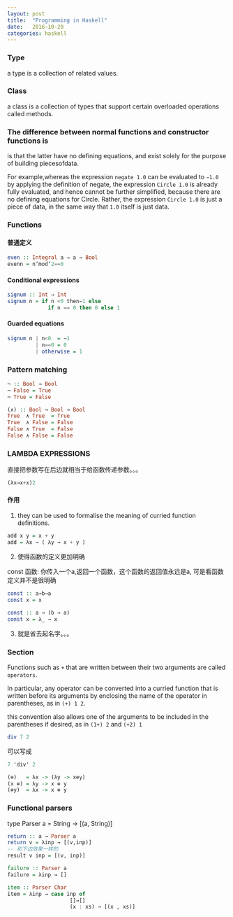 ```yaml
---
layout: post
title:  "Programming in Haskell"
date:   2016-10-20
categories: haskell
---
```


### Type 

a type is a collection of related values. 

### Class

a class is a collection of types that support certain overloaded operations called methods. 


### The difference between normal functions and constructor functions is 

is that the latter have no defining equations, and exist solely for the purpose of building piecesofdata.

For example,whereas the expression `negate 1.0` can be evaluated to `−1.0` by applying the definition of negate, the expression `Circle 1.0` is already fully evaluated, and hence cannot be further simplified, because there are no defining equations for Circle. Rather, the expression `Circle 1.0` is just a piece of data, in the same way that `1.0` itself is just data.

### Functions

#### 普通定义

```haskell
even :: Integral a ⇒ a → Bool
evenn = n‘mod‘2==0
```
#### Conditional expressions

```haskell
signum :: Int → Int
signum n = if n <0 then−1 else
             if n == 0 then 0 else 1
```

#### Guarded equations

```haskell
signum n | n<0  = −1 
         | n==0 = 0
         | otherwise = 1
```         

### Pattern matching

```haskell
¬ :: Bool → Bool 
¬ False = True
¬ True = False

(∧) :: Bool → Bool → Bool
True  ∧ True  = True 
True  ∧ False = False 
False ∧ True  = False 
False ∧ False = False
```

### LAMBDA EXPRESSIONS

直接把参数写在后边就相当于给函数传递参数。。。

```haskell
(λx→x+x)2
```

#### 作用

1. they can be used to formalise the meaning of curried function definitions. 

```haskell
add x y = x + y
add = λx → ( λy → x + y )
```

2. 使得函数的定义更加明确

const 函数: 你传入一个a,返回一个函数，这个函数的返回值永远是a, 可是看函数定义并不是很明确

```haskell
const :: a→b→a 
const x = x
```

```haskell
const :: a → (b → a)
const x = λ_ → x
```

3. 就是省去起名字。。。

### Section

Functions such as `+` that are written between their two arguments are called `operators`.

In particular, any operator can be converted into a curried function that is written before its arguments by enclosing the name of the operator in parentheses, as in `(+) 1 2`.

this convention also allows one of the arguments to be included in the parentheses if desired, as in `(1+) 2` and `(+2) 1`

```haskell
div 7 2
```

可以写成

```haskell
7 'div' 2
```

```haskell
(⊕)   = λx -> (λy -> x⊕y) 
(x ⊕) = λy -> x ⊕ y
(⊕y)  = λx -> x ⊕ y
```

### Functional parsers


type Parser a = String → [(a, String)]


```haskell
return :: a → Parser a
return v = λinp → [(v,inp)]
-- 和下边效果一样的
result v inp = [(v, inp)]

failure :: Parser a
failure = λinp → []

item :: Parser Char
item = λinp → case inp of
                    []→[]
                    (x : xs) → [(x , xs)]
```
